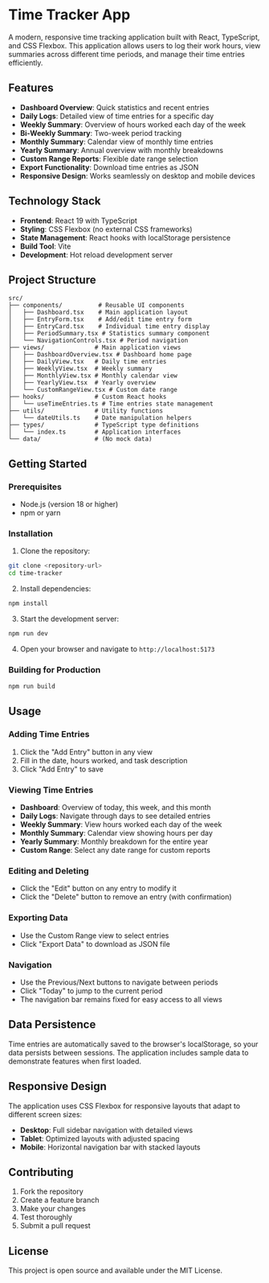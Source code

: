 # Time Tracker App

A modern, responsive time tracking application built with React, TypeScript, and CSS Flexbox. This application allows users to log their work hours, view summaries across different time periods, and manage their time entries efficiently.

## Features

- **Dashboard Overview**: Quick statistics and recent entries
- **Daily Logs**: Detailed view of time entries for a specific day
- **Weekly Summary**: Overview of hours worked each day of the week
- **Bi-Weekly Summary**: Two-week period tracking
- **Monthly Summary**: Calendar view of monthly time entries
- **Yearly Summary**: Annual overview with monthly breakdowns
- **Custom Range Reports**: Flexible date range selection
- **Export Functionality**: Download time entries as JSON
- **Responsive Design**: Works seamlessly on desktop and mobile devices

## Technology Stack

- **Frontend**: React 19 with TypeScript
- **Styling**: CSS Flexbox (no external CSS frameworks)
- **State Management**: React hooks with localStorage persistence
- **Build Tool**: Vite
- **Development**: Hot reload development server

## Project Structure

```
src/
├── components/          # Reusable UI components
│   ├── Dashboard.tsx    # Main application layout
│   ├── EntryForm.tsx    # Add/edit time entry form
│   ├── EntryCard.tsx    # Individual time entry display
│   ├── PeriodSummary.tsx # Statistics summary component
│   └── NavigationControls.tsx # Period navigation
├── views/              # Main application views
│   ├── DashboardOverview.tsx # Dashboard home page
│   ├── DailyView.tsx   # Daily time entries
│   ├── WeeklyView.tsx  # Weekly summary
│   ├── MonthlyView.tsx # Monthly calendar view
│   ├── YearlyView.tsx  # Yearly overview
│   └── CustomRangeView.tsx # Custom date range
├── hooks/              # Custom React hooks
│   └── useTimeEntries.ts # Time entries state management
├── utils/              # Utility functions
│   └── dateUtils.ts    # Date manipulation helpers
├── types/              # TypeScript type definitions
│   └── index.ts        # Application interfaces
└── data/               # (No mock data)
```

## Getting Started

### Prerequisites

- Node.js (version 18 or higher)
- npm or yarn

### Installation

1. Clone the repository:

```bash
git clone <repository-url>
cd time-tracker
```

2. Install dependencies:

```bash
npm install
```

3. Start the development server:

```bash
npm run dev
```

4. Open your browser and navigate to `http://localhost:5173`

### Building for Production

```bash
npm run build
```

## Usage

### Adding Time Entries

1. Click the "Add Entry" button in any view
2. Fill in the date, hours worked, and task description
3. Click "Add Entry" to save

### Viewing Time Entries

- **Dashboard**: Overview of today, this week, and this month
- **Daily Logs**: Navigate through days to see detailed entries
- **Weekly Summary**: View hours worked each day of the week
- **Monthly Summary**: Calendar view showing hours per day
- **Yearly Summary**: Monthly breakdown for the entire year
- **Custom Range**: Select any date range for custom reports

### Editing and Deleting

- Click the "Edit" button on any entry to modify it
- Click the "Delete" button to remove an entry (with confirmation)

### Exporting Data

- Use the Custom Range view to select entries
- Click "Export Data" to download as JSON file

### Navigation

- Use the Previous/Next buttons to navigate between periods
- Click "Today" to jump to the current period
- The navigation bar remains fixed for easy access to all views

## Data Persistence

Time entries are automatically saved to the browser's localStorage, so your data persists between sessions. The application includes sample data to demonstrate features when first loaded.

## Responsive Design

The application uses CSS Flexbox for responsive layouts that adapt to different screen sizes:

- **Desktop**: Full sidebar navigation with detailed views
- **Tablet**: Optimized layouts with adjusted spacing
- **Mobile**: Horizontal navigation bar with stacked layouts

## Contributing

1. Fork the repository
2. Create a feature branch
3. Make your changes
4. Test thoroughly
5. Submit a pull request

## License

This project is open source and available under the MIT License.
